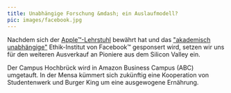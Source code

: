 ```yaml
---
title: Unabhängige Forschung &mdash; ein Auslaufmodell?
pic: images/facebook.jpg
---
```


Nachdem sich der [Apple&trade;-Lehrstuhl](https://ase.in.tum.de/lehrstuhl_1/projects/all-projects) bewährt hat und das ["akademisch unabhängige"](https://sz.de/1.4295434) Ethik-Institut von Facebook&trade; gesponsert wird, setzen wir uns für den weiteren Ausverkauf an Pioniere aus dem Silicon Valley ein.

Der Campus Hochbrück wird in Amazon Business Campus (ABC) umgetauft.
In der Mensa kümmert sich zukünftig eine Kooperation von Studentenwerk und Burger King um eine ausgewogene Ernährung.
